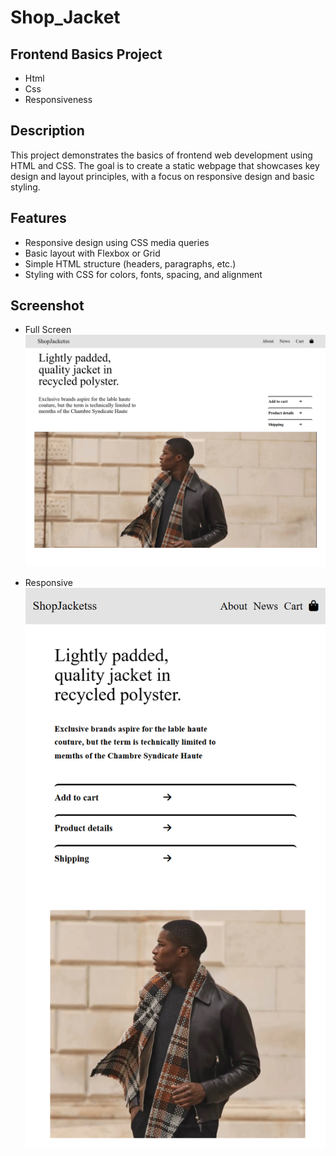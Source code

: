 # Shop_Jacket
## Frontend Basics Project
- Html
- Css
- Responsiveness

## Description
This project demonstrates the basics of frontend web development using HTML and CSS. The goal is to create a static webpage that showcases key design and layout principles, with a focus on responsive design and basic styling.

## Features
- Responsive design using CSS media queries
- Basic layout with Flexbox or Grid
- Simple HTML structure (headers, paragraphs, etc.)
- Styling with CSS for colors, fonts, spacing, and alignment

## Screenshot
- Full Screen
![Image Alt](https://github.com/Deepakchamola/Shop_Jacket/blob/b91923933f6b697c90afd8d5c26650af2c2b39db/Shop_Jacket.png)
  
- Responsive
![Image Alt](https://github.com/Deepakchamola/Shop_Jacket/blob/ae7aaf432bcaf626ef665dae5be9d5db5759df99/Shop_Jacket-2.png)
